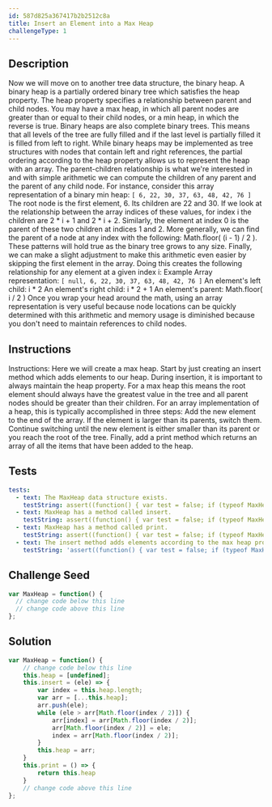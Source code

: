 ```yaml
---
id: 587d825a367417b2b2512c8a
title: Insert an Element into a Max Heap
challengeType: 1
---
```


## Description
<section id='description'>
Now we will move on to another tree data structure, the binary heap. A binary heap is a partially ordered binary tree which satisfies the heap property. The heap property specifies a relationship between parent and child nodes. You may have a max heap, in which all parent nodes are greater than or equal to their child nodes, or a min heap, in which the reverse is true. Binary heaps are also complete binary trees. This means that all levels of the tree are fully filled and if the last level is partially filled it is filled from left to right.
While binary heaps may be implemented as tree structures with nodes that contain left and right references, the partial ordering according to the heap property allows us to represent the heap with an array. The parent-children relationship is what we're interested in and with simple arithmetic we can compute the children of any parent and the parent of any child node.
For instance, consider this array representation of a binary min heap:
<code>[ 6, 22, 30, 37, 63, 48, 42, 76 ]</code>
The root node is the first element, 6. Its children are 22 and 30. If we look at the relationship between the array indices of these values, for index i the children are 2 * i + 1 and 2 * i + 2. Similarly, the element at index 0 is the parent of these two children at indices 1 and 2. More generally, we can find the parent of a node at any index with the following: Math.floor( (i - 1) / 2 ). These patterns will hold true as the binary tree grows to any size. Finally, we can make a slight adjustment to make this arithmetic even easier by skipping the first element in the array. Doing this creates the following relationship for any element at a given index i:
Example Array representation:
<code>[ null, 6, 22, 30, 37, 63, 48, 42, 76 ]</code>
An element's left child: i * 2
An element's right child: i * 2 + 1
An element's parent: Math.floor( i / 2 )
Once you wrap your head around the math, using an array representation is very useful because node locations can be quickly determined with this arithmetic and memory usage is diminished because you don't need to maintain references to child nodes.
</section>

## Instructions
<section id='instructions'>
Instructions: Here we will create a max heap. Start by just creating an insert method which adds elements to our heap. During insertion, it is important to always maintain the heap property. For a max heap this means the root element should always have the greatest value in the tree and all parent nodes should be greater than their children. For an array implementation of a heap, this is typically accomplished in three steps:
Add the new element to the end of the array.
If the element is larger than its parents, switch them.
Continue switching until the new element is either smaller than its parent or you reach the root of the tree.
Finally, add a print method which returns an array of all the items that have been added to the heap.
</section>

## Tests
<section id='tests'>

```yml
tests:
  - text: The MaxHeap data structure exists.
    testString: assert((function() { var test = false; if (typeof MaxHeap !== 'undefined') { test = new MaxHeap() }; return (typeof test == 'object')})());
  - text: MaxHeap has a method called insert.
    testString: assert((function() { var test = false; if (typeof MaxHeap !== 'undefined') { test = new MaxHeap() } else { return false; }; return (typeof test.insert == 'function')})());
  - text: MaxHeap has a method called print.
    testString: assert((function() { var test = false; if (typeof MaxHeap !== 'undefined') { test = new MaxHeap() } else { return false; }; return (typeof test.print == 'function')})());
  - text: The insert method adds elements according to the max heap property.
    testString: 'assert((function() { var test = false; if (typeof MaxHeap !== ''undefined'') { test = new MaxHeap() } else { return false; }; test.insert(50); test.insert(100); test.insert(700); test.insert(32); test.insert(51); let result = test.print(); return ((result.length == 5) ? result[0] == 700 : result[1] == 700) })());'

```

</section>

## Challenge Seed
<section id='challengeSeed'>
<div id='js-seed'>

```js
var MaxHeap = function() {
  // change code below this line
  // change code above this line
};
```

</div>
</section>

## Solution
<section id='solution'>

```js
var MaxHeap = function() {
	// change code below this line
	this.heap = [undefined];
	this.insert = (ele) => {
		var index = this.heap.length;
		var arr = [...this.heap];
		arr.push(ele);
		while (ele > arr[Math.floor(index / 2)]) {
			arr[index] = arr[Math.floor(index / 2)];
			arr[Math.floor(index / 2)] = ele;
			index = arr[Math.floor(index / 2)];
		}
		this.heap = arr;
	}
	this.print = () => {
		return this.heap
	}
	// change code above this line
};
```

</section>
